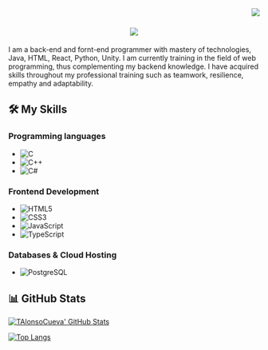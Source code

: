 <img align="right" src="https://visitor-badge.laobi.icu/badge?page_id=salesp07.salesp07" />

<h1 align="center">
    <img src="https://readme-typing-svg.herokuapp.com/?font=Righteous&size=35&center=true&vCenter=true&width=500&height=70&duration=4000&lines=Hi+There!+👋;+I'm+Tomas+Alonso!;" />
</h1>

I am a back-end and fornt-end programmer with mastery of technologies, Java, HTML, React, Python, Unity. I am currently training in the field of web programming, thus complementing my backend knowledge.
I have acquired skills throughout my professional training such as teamwork, resilience, empathy and adaptability.
## 🛠 My Skills

### Programming languages
- ![C](https://img.shields.io/badge/-C-00599C?style=flat-square&logo=c&logoColor=white)
- ![C++](https://img.shields.io/badge/-C++-00599C?style=flat-square&logo=cplusplus&logoColor=white)
- ![C#](https://img.shields.io/badge/-CSharp-239120?style=flat-square&logo=csharp&logoColor=white)

### Frontend Development
- ![HTML5](https://img.shields.io/badge/-HTML5-E34F26?style=flat-square&logo=html5&logoColor=white)
- ![CSS3](https://img.shields.io/badge/-CSS3-1572B6?style=flat-square&logo=css3)
- ![JavaScript](https://img.shields.io/badge/-JavaScript-F7DF1E?style=flat-square&logo=javascript&logoColor=black)
- ![TypeScript](https://img.shields.io/badge/-TypeScript-3178C6?style=flat-square&logo=typescript&logoColor=white)

### Databases & Cloud Hosting
- ![PostgreSQL](https://img.shields.io/badge/-PostgreSQL-336791?style=flat-square&logo=postgresql&logoColor=white)

## 📊 GitHub Stats

[![TAlonsoCueva' GitHub Stats](https://github-readme-stats.vercel.app/api?username=TAlonsoCueva&show_icons=true&theme=radical)](https://github.com/yourusername)

[![Top Langs](https://github-readme-stats.vercel.app/api/top-langs/?username=TAlonsoCueva&layout=compact&theme=radical)](https://github.com/yourusername)
